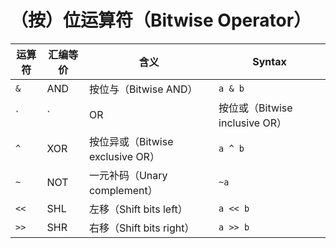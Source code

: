 # （按）位运算符（Bitwise Operator）

| 运算符 | 汇编等价 | 含义                             | Syntax   |
| ------ | -------- | -------------------------------- | -------- |
| `&`    | AND      | 按位与（Bitwise AND）            | `a & b`  |
| `|`    | OR       | 按位或（Bitwise inclusive OR）   | `a | b`  |
| `^`    | XOR      | 按位异或（Bitwise exclusive OR） | `a ^ b`  |
| `~`    | NOT      | 一元补码（Unary complement）     | `~a`     |
| `<<`   | SHL      | 左移（Shift bits left）          | `a << b` |
| `>>`   | SHR      | 右移（Shift bits right）         | `a >> b` |